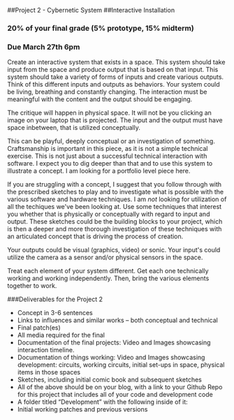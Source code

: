 ##Project 2 - Cybernetic System
##Interactive Installation

### 20% of your final grade (5% prototype, 15% midterm)
### Due March 27th  6pm

Create an interactive system that exists in a space. This system should take input from the space and produce output that is based on that input. This system should take a variety of forms of inputs and create various outputs. Think of this different inputs and outputs as behaviors. Your system could be living, breathing and constantly changing. The interaction must be meaningful with the content and the output should be engaging.


The critique will happen in physical space. It will not be you clicking an image on your laptop that is projected. The input and the output must have space inbetween, that is utilized conceptually.


This can be playful, deeply conceptual or an investigation of something. Craftsmanship is important in this piece, as it is not a simple technical exercise. This is not just about a successful technical interaction with software. I expect you to dig deeper than that and to use this system to illustrate a concept. I am looking for a portfolio level piece here.


If you are struggling with a concept, I suggest that you follow through with the prescribed sketches to play and to investigate what is possible with the various software and hardware techniques. I am *not* looking for utilization of all the techiques we've been looking at. Use some techniques that interest you whether that is physically or conceptually with regard to input and output. These sketches could be the building blocks to your project, which is then a deeper and more thorough investigation of these techniques with an articulated concept that is driving the process of creation.

Your outputs could be visual (graphics, video) or sonic. Your input's could utilize the camera as a sensor and/or physical sensors in the space.

Treat each element of your system different. Get each one technically working and working independently. Then, bring the various elements together to work.



###Deliverables for the Project 2 
<ul>
<li>Concept in 3-6 sentences</li>
<li>Links to influences and similar works – both conceptual and technical</li>
<li>Final patch(es)</li>
<li>All media required for the final</li>
<li>Documentation of the final projects: Video and Images showcasing interaction timeline.</li>
<li>Documentation of things working: Video and Images showcasing development: circuits, working circuits, initial set-ups in space, physical items in those spaces </li>
<li>Sketches, including initial comic book and subsequent sketches</li>


<li> All of the above should be on your blog, with a link to your Github Repo for this project that includes all of your code and development code </li>

<li>A folder titled “Development” with the following inside of it:</li>

<li>Initial working patches and previous versions</li>


</ul>
